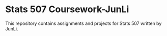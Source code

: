 # Stats 507 Coursework-JunLi

This repository contains assignments and projects for Stats 507 written by JunLi.